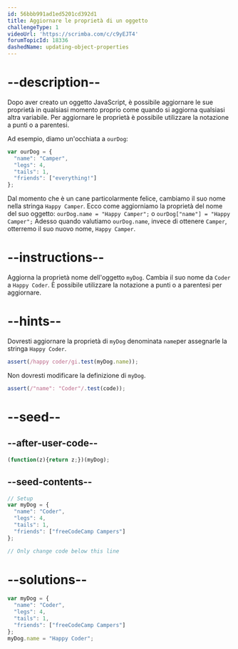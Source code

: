 ```yaml
---
id: 56bbb991ad1ed5201cd392d1
title: Aggiornare le proprietà di un oggetto
challengeType: 1
videoUrl: 'https://scrimba.com/c/c9yEJT4'
forumTopicId: 18336
dashedName: updating-object-properties
---
```


# --description--

Dopo aver creato un oggetto JavaScript, è possibile aggiornare le sue proprietà in qualsiasi momento proprio come quando si aggiorna qualsiasi altra variabile. Per aggiornare le proprietà è possibile utilizzare la notazione a punti o a parentesi.

Ad esempio, diamo un'occhiata a `ourDog`:

```js
var ourDog = {
  "name": "Camper",
  "legs": 4,
  "tails": 1,
  "friends": ["everything!"]
};
```

Dal momento che è un cane particolarmente felice, cambiamo il suo nome nella stringa `Happy Camper`. Ecco come aggiorniamo la proprietà del nome del suo oggetto: `ourDog.name = "Happy Camper";` o `ourDog["name"] = "Happy Camper";` Adesso quando valutiamo `ourDog.name`, invece di ottenere `Camper`, otterremo il suo nuovo nome, `Happy Camper`.

# --instructions--

Aggiorna la proprietà nome dell'oggetto `myDog`. Cambia il suo nome da `Coder` a `Happy Coder`. È possibile utilizzare la notazione a punti o a parentesi per aggiornare.

# --hints--

Dovresti aggiornare la proprietà di `myDog` denominata `name`per assegnarle la stringa `Happy Coder`.

```js
assert(/happy coder/gi.test(myDog.name));
```

Non dovresti modificare la definizione di `myDog`.

```js
assert(/"name": "Coder"/.test(code));
```

# --seed--

## --after-user-code--

```js
(function(z){return z;})(myDog);
```

## --seed-contents--

```js
// Setup
var myDog = {
  "name": "Coder",
  "legs": 4,
  "tails": 1,
  "friends": ["freeCodeCamp Campers"]
};

// Only change code below this line
```

# --solutions--

```js
var myDog = {
  "name": "Coder",
  "legs": 4,
  "tails": 1,
  "friends": ["freeCodeCamp Campers"]
};
myDog.name = "Happy Coder";
```
